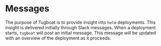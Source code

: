 # Messages

The purpose of Tugboat is to provide insight into `helm` deployments.  This insight is delivered initially through Slack messages.  When a deployment starts, `tugboat` will post an initial message.  This message will be updated with an overview of the deployment as it proceeds.